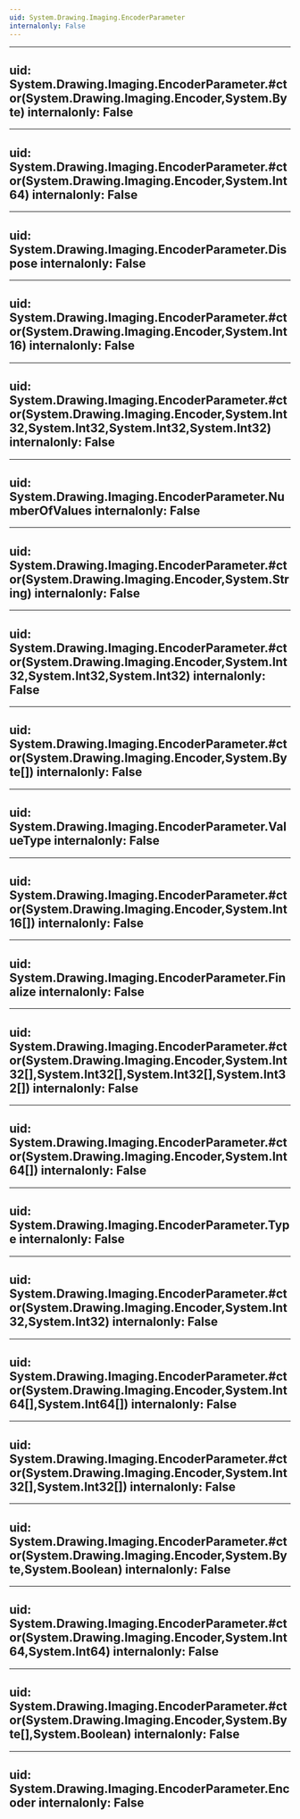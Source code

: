 ```yaml
---
uid: System.Drawing.Imaging.EncoderParameter
internalonly: False
---
```


---
uid: System.Drawing.Imaging.EncoderParameter.#ctor(System.Drawing.Imaging.Encoder,System.Byte)
internalonly: False
---

---
uid: System.Drawing.Imaging.EncoderParameter.#ctor(System.Drawing.Imaging.Encoder,System.Int64)
internalonly: False
---

---
uid: System.Drawing.Imaging.EncoderParameter.Dispose
internalonly: False
---

---
uid: System.Drawing.Imaging.EncoderParameter.#ctor(System.Drawing.Imaging.Encoder,System.Int16)
internalonly: False
---

---
uid: System.Drawing.Imaging.EncoderParameter.#ctor(System.Drawing.Imaging.Encoder,System.Int32,System.Int32,System.Int32,System.Int32)
internalonly: False
---

---
uid: System.Drawing.Imaging.EncoderParameter.NumberOfValues
internalonly: False
---

---
uid: System.Drawing.Imaging.EncoderParameter.#ctor(System.Drawing.Imaging.Encoder,System.String)
internalonly: False
---

---
uid: System.Drawing.Imaging.EncoderParameter.#ctor(System.Drawing.Imaging.Encoder,System.Int32,System.Int32,System.Int32)
internalonly: False
---

---
uid: System.Drawing.Imaging.EncoderParameter.#ctor(System.Drawing.Imaging.Encoder,System.Byte[])
internalonly: False
---

---
uid: System.Drawing.Imaging.EncoderParameter.ValueType
internalonly: False
---

---
uid: System.Drawing.Imaging.EncoderParameter.#ctor(System.Drawing.Imaging.Encoder,System.Int16[])
internalonly: False
---

---
uid: System.Drawing.Imaging.EncoderParameter.Finalize
internalonly: False
---

---
uid: System.Drawing.Imaging.EncoderParameter.#ctor(System.Drawing.Imaging.Encoder,System.Int32[],System.Int32[],System.Int32[],System.Int32[])
internalonly: False
---

---
uid: System.Drawing.Imaging.EncoderParameter.#ctor(System.Drawing.Imaging.Encoder,System.Int64[])
internalonly: False
---

---
uid: System.Drawing.Imaging.EncoderParameter.Type
internalonly: False
---

---
uid: System.Drawing.Imaging.EncoderParameter.#ctor(System.Drawing.Imaging.Encoder,System.Int32,System.Int32)
internalonly: False
---

---
uid: System.Drawing.Imaging.EncoderParameter.#ctor(System.Drawing.Imaging.Encoder,System.Int64[],System.Int64[])
internalonly: False
---

---
uid: System.Drawing.Imaging.EncoderParameter.#ctor(System.Drawing.Imaging.Encoder,System.Int32[],System.Int32[])
internalonly: False
---

---
uid: System.Drawing.Imaging.EncoderParameter.#ctor(System.Drawing.Imaging.Encoder,System.Byte,System.Boolean)
internalonly: False
---

---
uid: System.Drawing.Imaging.EncoderParameter.#ctor(System.Drawing.Imaging.Encoder,System.Int64,System.Int64)
internalonly: False
---

---
uid: System.Drawing.Imaging.EncoderParameter.#ctor(System.Drawing.Imaging.Encoder,System.Byte[],System.Boolean)
internalonly: False
---

---
uid: System.Drawing.Imaging.EncoderParameter.Encoder
internalonly: False
---
